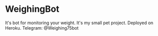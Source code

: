 # WeighingBot

It's bot for monitoring your weight. 
It's my small pet project.
Deployed on Heroku. Telegram: @Weighing75bot
